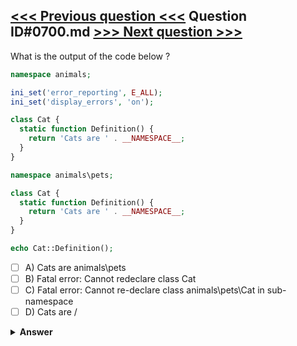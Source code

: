 [<<< Previous question <<<](0699.md)   Question ID#0700.md   [>>> Next question >>>](0701.md)
---

What is the output of the code below ?

```php
namespace animals;

ini_set('error_reporting', E_ALL);
ini_set('display_errors', 'on');

class Cat {
  static function Definition() {
    return 'Cats are ' . __NAMESPACE__;
  }
}

namespace animals\pets;

class Cat {
  static function Definition() {
    return 'Cats are ' . __NAMESPACE__;
  }
}

echo Cat::Definition();
```

- [ ] A) Cats are animals\pets
- [ ] B) Fatal error: Cannot redeclare class Cat
- [ ] C) Fatal error: Cannot re-declare class animals\pets\Cat in sub-namespace
- [ ] D) Cats are /

<details><summary><b>Answer</b></summary>
<p>
  Answer: <strong>A</strong>
</p>
</details>
